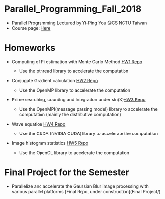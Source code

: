# Parallel_Programming_Fall_2018
* Parallel Programming Lectured by Yi-Ping You @CS NCTU Taiwan
* Course page: [Here](people.cs.nctu.edu.tw/~ypyou/courses/PP-f18/)

# Homeworks
* Computing of Pi estimation with Monte Carlo Method [HW1 Repo](HW1/)
    * Use the pthread library to accelerate the computation

* Conjugate Gradient calculation [HW2 Repo](HW2/CG)
    * Use the OpenMP library to accelerate the computation

* Prime searching, counting and integration under sin(X)[HW3 Repo](HW3/)
    * Use the OpenMPI(message passing model) library to accelerate the computation (mainly the distributive computation)

* Wave equation [HW4 Repo](HW4/)
    * Use the CUDA (NVIDIA CUDA) library to accelerate the computation

* Image histogram statistics [HW5 Repo](HW5/)
    * Use the OpenCL library to accelerate the computation

# Final Project for the Semester
* Parallelize and accelerate the Gaussian Blur image processing with various parallel platforms [Final Repo, under construction](Final Project/)
